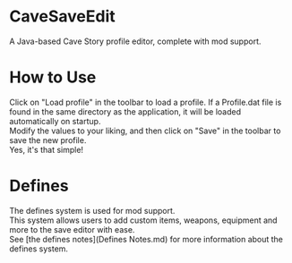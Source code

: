 # CaveSaveEdit
A Java-based Cave Story profile editor, complete with mod support.
# How to Use
Click on "Load profile" in the toolbar to load a profile. If a Profile.dat file is found in the same directory as the application, it will be loaded automatically on startup.  
Modify the values to your liking, and then click on "Save" in the toolbar to save the new profile.  
Yes, it's that simple!
# Defines
The defines system is used for mod support.  
This system allows users to add custom items, weapons, equipment and more to the save editor with ease.  
See [the defines notes](Defines Notes.md) for more information about the defines system.
